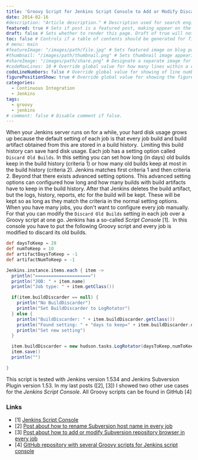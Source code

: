 ```yaml
---
title: 'Groovy Script for Jenkins Script Console to Add or Modify Discard Old Builds Setting'
date: 2014-02-16
#description: "Article description." # Description used for search engine.
featured: true # Sets if post is a featured post, making appear on the home page side bar.
draft: false # Sets whether to render this page. Draft of true will not be rendered.
toc: false # Controls if a table of contents should be generated for first-level links automatically.
# menu: main
#featureImage: "/images/path/file.jpg" # Sets featured image on blog post.
#thumbnail: "/images/path/thumbnail.png" # Sets thumbnail image appearing inside card on homepage.
#shareImage: "/images/path/share.png" # Designate a separate image for social media sharing.
#codeMaxLines: 10 # Override global value for how many lines within a code block before auto-collapsing.
codeLineNumbers: false # Override global value for showing of line numbers within code block.
figurePositionShow: true # Override global value for showing the figure label.
categories:
  - Continuous Integration
  - Jenkins
tags:
  - groovy
  - jenkins
# comment: false # Disable comment if false.
---
```


When your Jenkins server runs on for a while, your hard disk usage grows up because the default setting of each job is that every job build and build artifact obtained from this are stored in a build history.  Limiting this build history can save hard disk usage. Each job has a setting option called `Discard Old Builds`. In this setting you can set how long (in days) old builds keep in the build history (criteria 1) or how many old builds keep at most in the build history (criteria 2). Jenkins matches first criteria 1 and then criteria 2. Beyond that there exists advanced setting options. This advanced setting options can configured how long and how many builds with build artifacts have to keep in the build history. After that Jenkins deletes the build artifact, but the logs, history, reports, etc for the build will be kept. These will be kept so as long as they match the criteria in the normal setting options. When you have many jobs, you don't want to configure every job manually. For that you can modify the `Discard Old Builds` setting in each job over a Groovy script at one go. Jenkins has a so-called _Script Console_ [1].  In this console you have to put the following Groovy script and every job is modified to discard its old builds.

```groovy
def daysToKeep = 28
def numToKeep = 10
def artifactDaysToKeep = -1
def artifactNumToKeep = -1

Jenkins.instance.items.each { item ->
  println("=====================")
  println("JOB: " + item.name)
  println("Job type: " + item.getClass())

  if(item.buildDiscarder == null) {
    println("No BuildDiscarder")
    println("Set BuildDiscarder to LogRotator")
  } else {
    println("BuildDiscarder: " + item.buildDiscarder.getClass())
    println("Found setting: " + "days to keep=" + item.buildDiscarder.daysToKeepStr + "; num to keep=" + item.buildDiscarder.numToKeepStr + "; artifact day to keep=" + item.buildDiscarder.artifactDaysToKeepStr + "; artifact num to keep=" + item.buildDiscarder.artifactNumToKeepStr)
    println("Set new setting")
  }

  item.buildDiscarder = new hudson.tasks.LogRotator(daysToKeep,numToKeep, artifactDaysToKeep, artifactNumToKeep)
  item.save()
  println("")

}
```
This script is tested with Jenkins version 1.534 and Jenkins Subversion Plugin version 1.53. In my last posts ([2], [3]) I showed two other use cases for the _Jenkins Script Console._ All Groovy scripts can be found in GitHub [4]

### Links

- [1] [Jenkins Script Console](https://wiki.jenkins-ci.org/display/JENKINS/Jenkins+Script+Console "Jenkins Script Console")
- [2] [Post about how to rename Subversion host name in every job](https://blog.sandra-parsick.de/2013/09/01/groovy-script-for-jenkins-script-console-to-rename-the-subversion-host-name/ "Groovy Script for Jenkins Script Console to Rename the Subversion Host Name")
- [3] [Post about how to add or modify Subversion repository browser in every job](http://blog.sandra-parsick.de/2013/10/15/groovy-script-for-jenkins-script-console-to-add-or-replace-subversion-repository-browser/ "Groovy Script for Jenkins Script Console to Add or Replace Subversion Repository Browser")
- [4] [GitHub repository with several Groovy scripts for Jenkins script console](https://github.com/sparsick/scripts-jenkins-console/tree/1.x-branch)
